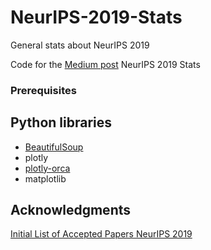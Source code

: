 # NeurIPS-2019-Stats
General stats about NeurIPS  2019

Code for the [Medium post](https://medium.com/@dcharrezt/neurips-2019-stats-c91346d31c8f) NeurIPS 2019 Stats

### Prerequisites

## Python libraries

* [BeautifulSoup](https://github.com/getanewsletter/BeautifulSoup4)
* plotly
* [plotly-orca](https://github.com/plotly/orca)
* matplotlib

## Acknowledgments

[Initial List of Accepted Papers NeurIPS 2019](https://neurips.cc/Conferences/2019/AcceptedPapersInitial)
